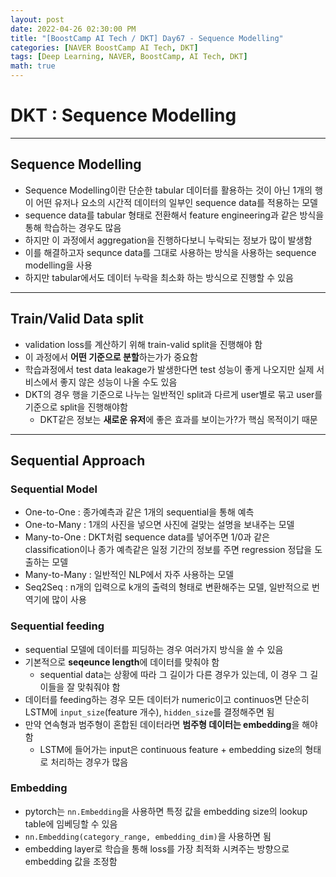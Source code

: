 ```yaml
---
layout: post
date: 2022-04-26 02:30:00 PM
title: "[BoostCamp AI Tech / DKT] Day67 - Sequence Modelling"
categories: [NAVER BoostCamp AI Tech, DKT]
tags: [Deep Learning, NAVER, BoostCamp, AI Tech, DKT]
math: true
---
```


# DKT : Sequence Modelling

---

## Sequence Modelling

- Sequence Modelling이란 단순한 tabular 데이터를 활용하는 것이 아닌 1개의 행이 어떤 유저나 요소의 시간적 데이터의 일부인 sequence data를 적용하는 모델
- sequence data를 tabular 형태로 전환해서 feature engineering과 같은 방식을 통해 학습하는 경우도 많음
- 하지만 이 과정에서 aggregation을 진행하다보니 누락되는 정보가 많이 발생함
- 이를 해결하고자 sequnce data를 그대로 사용하는 방식을 사용하는 sequence modelling을 사용
- 하지만 tabular에서도 데이터 누락을 최소화 하는 방식으로 진행할 수 있음
  
---

## Train/Valid Data split

- validation loss를 계산하기 위해 train-valid split을 진행해야 함
- 이 과정에서 **어떤 기준으로 분할**하는가가 중요함
- 학습과정에서 test data leakage가 발생한다면 test 성능이 좋게 나오지만 실제 서비스에서 좋지 않은 성능이 나올 수도 있음
- DKT의 경우 행을 기준으로 나누는 일반적인 split과 다르게 user별로 묶고 user를 기준으로 split을 진행해야함
  - DKT같은 정보는 **새로운 유저**에 좋은 효과를 보이는가?가 핵심 목적이기 때문

---

## Sequential Approach

### Sequential Model

- One-to-One : 종가예측과 같은 1개의 sequential을 통해 예측
- One-to-Many : 1개의 사진을 넣으면 사진에 걸맞는 설명을 보내주는 모델
- Many-to-One : DKT처럼 sequence data를 넣어주면 1/0과 같은 classification이나 종가 예측같은 일정 기간의 정보를 주면 regression 정답을 도출하는 모델
- Many-to-Many : 일반적인 NLP에서 자주 사용하는 모델
- Seq2Seq : n개의 입력으로 k개의 출력의 형태로 변환해주는 모델, 일반적으로 번역기에 많이 사용

### Sequential feeding

- sequential 모델에 데이터를 피딩하는 경우 여러가지 방식을 쓸 수 있음
- 기본적으로 **seqeunce length**에 데이터를 맞춰야 함
  - sequential data는 상황에 따라 그 길이가 다른 경우가 있는데, 이 경우 그 길이들을 잘 맞춰줘야 함
- 데이터를 feeding하는 경우 모든 데이터가 numeric이고 continuos면 단순히 LSTM에 `input_size`(feature 개수), `hidden_size`를 결정해주면 됨
- 만약 연속형과 범주형이 혼합된 데이터라면 **범주형 데이터는 embedding**을 해야함
  - LSTM에 들어가는 input은 continuous feature + embedding size의 형태로 처리하는 경우가 많음

### Embedding

- pytorch는 `nn.Embedding`을 사용하면 특정 값을 embedding size의 lookup table에 임베딩할 수 있음
- `nn.Embedding(category_range, embedding_dim)`을 사용하면 됨
- embedding layer로 학습을 통해 loss를 가장 최적화 시켜주는 방향으로 embedding 값을 조정함

